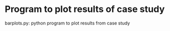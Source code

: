 # Program to plot results of case study
barplots.py: python program to plot results from case study
